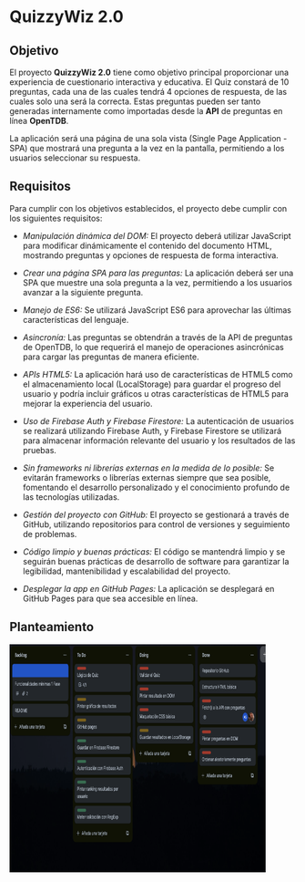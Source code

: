 # QuizzyWiz 2.0


## Objetivo
El proyecto **QuizzyWiz 2.0** tiene como objetivo principal proporcionar una experiencia de cuestionario interactiva y educativa. El Quiz constará de 10 preguntas, cada una de las cuales tendrá 4 opciones de respuesta, de las cuales solo una será la correcta. Estas preguntas pueden ser tanto generadas internamente como importadas desde la **API** de preguntas en línea **OpenTDB**.

La aplicación será una página de una sola vista (Single Page Application - SPA) que mostrará una pregunta a la vez en la pantalla, permitiendo a los usuarios seleccionar su respuesta.

## Requisitos
Para cumplir con los objetivos establecidos, el proyecto debe cumplir con los siguientes requisitos:

- *Manipulación dinámica del DOM:* El proyecto deberá utilizar JavaScript para modificar dinámicamente el contenido del documento HTML, mostrando preguntas y opciones de respuesta de forma interactiva.

- *Crear una página SPA para las preguntas:* La aplicación deberá ser una SPA que muestre una sola pregunta a la vez, permitiendo a los usuarios avanzar a la siguiente pregunta.

- *Manejo de ES6:* Se utilizará JavaScript ES6 para aprovechar las últimas características del lenguaje.

- *Asincronía:* Las preguntas se obtendrán a través de la API de preguntas de OpenTDB, lo que requerirá el manejo de operaciones asincrónicas para cargar las preguntas de manera eficiente.

- *APIs HTML5:* La aplicación hará uso de características de HTML5 como el almacenamiento local (LocalStorage) para guardar el progreso del usuario y podría incluir gráficos u otras características de HTML5 para mejorar la experiencia del usuario.

- *Uso de Firebase Auth y Firebase Firestore:* La autenticación de usuarios se realizará utilizando Firebase Auth, y Firebase Firestore se utilizará para almacenar información relevante del usuario y los resultados de las pruebas.

- *Sin frameworks ni librerías externas en la medida de lo posible:* Se evitarán frameworks o librerías externas siempre que sea posible, fomentando el desarrollo personalizado y el conocimiento profundo de las tecnologías utilizadas.

- *Gestión del proyecto con GitHub:* El proyecto se gestionará a través de GitHub, utilizando repositorios para control de versiones y seguimiento de problemas.

- *Código limpio y buenas prácticas:* El código se mantendrá limpio y se seguirán buenas prácticas de desarrollo de software para garantizar la legibilidad, mantenibilidad y escalabilidad del proyecto.

- *Desplegar la app en GitHub Pages:* La aplicación se desplegará en GitHub Pages para que sea accesible en línea.

## Planteamiento 

<img src="trello.png" width="450" height="400"/>
